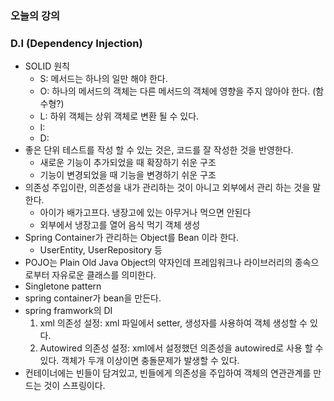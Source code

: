 ### 오늘의 강의

### D.I (Dependency Injection)

- SOLID 원칙
  - S: 메서드는 하나의 일만 해야 한다.
  - O: 하나의 메서드의 객체는 다른 메서드의 객체에 영향을 주지 않아야 한다. (함수형?)
  - L: 하위 객체는 상위 객체로 변환 될 수 있다.
  - I: 
  - D: 
- 좋은 단위 테스트를 작성 할 수 있는 것은, 코드를 잘 작성한 것을 반영한다.
  - 새로운 기능이 추가되었을 때 확장하기 쉬운 구조
  - 기능이 변경되었을 때 기능을 변경하기 쉬운 구조
- 의존성 주입이란, 의존성을 내가 관리하는 것이 아니고 외부에서 관리 하는 것을 말한다.
  - 아이가 배가고프다. 냉장고에 있는 아무거나 먹으면 안된다
  - 외부에서 냉장고를 열어 음식 먹기 객체 생성
- Spring Container가 관리하는 Object를 Bean 이라 한다.
  - UserEntity, UserRepository 등
- POJO는 Plain Old Java Object의 약자인데 프레임워크나 라이브러리의 종속으로부터 자유로운 클래스를 의미한다.
- Singletone pattern
- spring container가 bean을 만든다.
- spring framwork의 DI
  1. xml 의존성 설정: xml 파일에서 setter, 생성자를 사용하여 객체 생성할 수 있다.
  2. Autowired 의존성 설정: xml에서 설정했던 의존성을 autowired로 사용 할 수 있다. 객체가 두개 이상이면 충돌문제가 발생할 수 있다.
- 컨테이너에는 빈들이 담겨있고, 빈들에게 의존성을 주입하여 객체의 연관관계를 만드는 것이 스프링이다.
